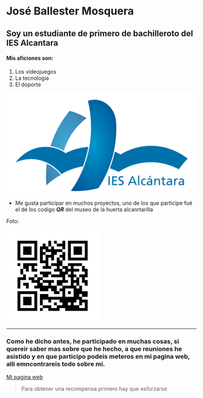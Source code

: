 # José Ballester Mosquera

## Soy un estudiante de primero de bachilleroto del IES Alcantara

#### Mis aficiones son:

1. Los videojuegos
2. La tecnología
3. El doporte



![Logo](/images/logoies.png)


- Me gusta participar en muchos proyectos, uno de los que participe fué el de los codigo ***QR*** del museo de la huerta alcanrtarilla

Foto:

![QR](/images/qrcode.png)

***

### Como he dicho antes, he participado en muchas cosas, si quereir saber mas sobre que he hecho, a que reuniones he asistido  y en que participo podeis meteros en mi pagina web, alli emncontrareis todo sobre mi.

[Mi pagina web](https://sites.google.com/u/1/d/1ovDwLVFM6j3cxTd6thGMm_bNEvGlTWe1/preview)






> Para obtener una recompensa primero hay que esforzarse

